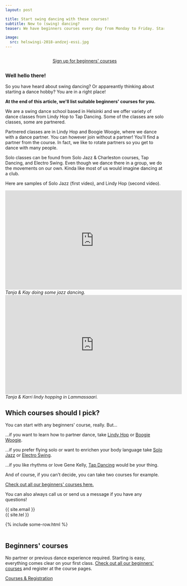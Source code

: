 ```yaml
---
layout: post

title: Start swing dancing with these courses!
subtitle: New to (swing) dancing?
teaser: We have beginners courses every day from Monday to Friday. Starting is easy!

image:
  src: helswingi-2018-andzej-essi.jpg
---
```


<div style="max-width: 320px; text-align: center; margin: 2em auto; margin-bottom: 2em;">
  <a class="button" href="#signup">Sign up for beginners' courses</a>
</div>

### Well hello there!

So you have heard about swing dancing? Or appareantly thinking about starting a dance hobby? You are in a right place!

**At the end of this article, we'll list suitable beginners' courses for you.**

We are a swing dance school based in Helsinki and we offer variety of dance classes from Lindy Hop to Tap Dancing. Some of the classes are solo classes, some are partnered.

Partnered classes are in Lindy Hop and Boogie Woogie, where we dance with a dance partner. You can however join without a partner! You'll find a partner from the course. In fact, we like to rotate partners so you get to dance with many people.

Solo classes can be found from Solo Jazz & Charleston courses, Tap Dancing, and Electro Swing. Even though we dance there in a group, we do the movements on our own. Kinda like most of us would imagine dancing at a club.

Here are samples of Solo Jazz (first video), and Lindy Hop (second video).

<div class="clearfix b60">
  <div class="article-media small-left">
      <iframe width="560" height="315" src="https://www.youtube-nocookie.com/embed/cbF358ml5dk" title="YouTube video player" frameborder="0" allow="accelerometer; autoplay; clipboard-write; encrypted-media; gyroscope; picture-in-picture" allowfullscreen></iframe>
      <i>Tanja & Kay doing some jazz dancing.</i>
  </div>
  <div class="article-media small-right">
      <iframe width="560" height="315" src="https://www.youtube-nocookie.com/embed/vViI2Io_TeM" title="YouTube video player" frameborder="0" allow="accelerometer; autoplay; clipboard-write; encrypted-media; gyroscope; picture-in-picture" allowfullscreen></iframe>
      <i>Tanja & Karri lindy hopping in Lammassaari.</i>
  </div>
</div>

## Which courses should I pick?

You can start with any beginners' course, really. But...

...if you want to learn how to partner dance, take [Lindy Hop](https://portal.blackpepperswing.com/courses/52mq51odmhnic5lava4rmb7ona/lindy-hop-beginners) or [Boogie Woogie](https://portal.blackpepperswing.com/courses/4vsekklf1gph2cp7n5ajb0aqhd/boogie-woogie-beginners).

...if you prefer flying solo or want to enrichen your body language take [Solo Jazz](https://portal.blackpepperswing.com/courses/22l6qma5aoiihu5g7bjsk7modm/solo-jazz-&-charleston-beginners) or [Electro Swing](https://portal.blackpepperswing.com/courses/6nkn82to76js9mrc5qglta0sdr/electro-swing).

...if you like rhythms or love Gene Kelly, [Tap Dancing](https://portal.blackpepperswing.com/courses/1iltencvpli6optml0gl0eedj7/tap-beginners) would be your thing.

And of course, if you can't decide, you can take two courses for example.

<a href="{{ site.url }}/courses-for-beginners">Check out all our beginners' courses here.</a>

You can also always call us or send us a message if you have any questions!

{{ site.email }}  
{{ site.tel }}  

<div class="t15">
    {% include some-row.html %}
</div>


<div id="signup">&nbsp;</div>

## Beginners' courses
No partner or previous dance experience required. Starting is easy, everything comes clear on your first class. <a href="{{ site.url }}/courses-for-beginners">Check out all our beginners' courses</a> and register at the course pages.

<a class="button" href="{{ site.url }}/courses">Courses & Registration</a>
